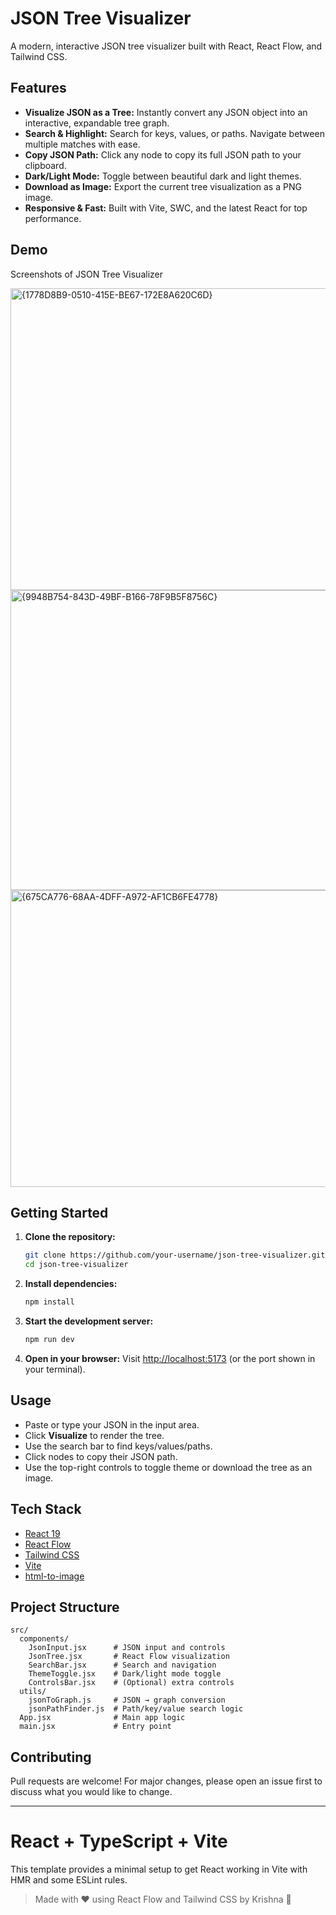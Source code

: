 # JSON Tree Visualizer

A modern, interactive JSON tree visualizer built with React, React Flow, and Tailwind CSS.

## Features

- **Visualize JSON as a Tree:** Instantly convert any JSON object into an interactive, expandable tree graph.
- **Search & Highlight:** Search for keys, values, or paths. Navigate between multiple matches with ease.
- **Copy JSON Path:** Click any node to copy its full JSON path to your clipboard.
- **Dark/Light Mode:** Toggle between beautiful dark and light themes.
- **Download as Image:** Export the current tree visualization as a PNG image.
- **Responsive & Fast:** Built with Vite, SWC, and the latest React for top performance.

## Demo

Screenshots of JSON Tree Visualizer

<img width="955" height="483" alt="{1778D8B9-0510-415E-BE67-172E8A620C6D}" src="https://github.com/user-attachments/assets/2ae62f5a-d413-45bc-a57d-0d9fed48a5ad" />

<img width="957" height="480" alt="{9948B754-843D-49BF-B166-78F9B5F8756C}" src="https://github.com/user-attachments/assets/11863b30-dc52-4192-b0d8-adb8a1aedf11" />

<img width="947" height="475" alt="{675CA776-68AA-4DFF-A972-AF1CB6FE4778}" src="https://github.com/user-attachments/assets/00458130-6408-4c9d-9fd5-38c3f084ccec" />


## Getting Started

1. **Clone the repository:**
   ```sh
   git clone https://github.com/your-username/json-tree-visualizer.git
   cd json-tree-visualizer
   ```
2. **Install dependencies:**
   ```sh
   npm install
   ```
3. **Start the development server:**
   ```sh
   npm run dev
   ```
4. **Open in your browser:**
   Visit [http://localhost:5173](http://localhost:5173) (or the port shown in your terminal).

## Usage

- Paste or type your JSON in the input area.
- Click **Visualize** to render the tree.
- Use the search bar to find keys/values/paths.
- Click nodes to copy their JSON path.
- Use the top-right controls to toggle theme or download the tree as an image.

## Tech Stack

- [React 19](https://react.dev/)
- [React Flow](https://reactflow.dev/)
- [Tailwind CSS](https://tailwindcss.com/)
- [Vite](https://vitejs.dev/)
- [html-to-image](https://github.com/bubkoo/html-to-image)

## Project Structure

```
src/
  components/
    JsonInput.jsx      # JSON input and controls
    JsonTree.jsx       # React Flow visualization
    SearchBar.jsx      # Search and navigation
    ThemeToggle.jsx    # Dark/light mode toggle
    ControlsBar.jsx    # (Optional) extra controls
  utils/
    jsonToGraph.js     # JSON → graph conversion
    jsonPathFinder.js  # Path/key/value search logic
  App.jsx              # Main app logic
  main.jsx             # Entry point
```

## Contributing

Pull requests are welcome! For major changes, please open an issue first to discuss what you would like to change.

---

# React + TypeScript + Vite

This template provides a minimal setup to get React working in Vite with HMR and some ESLint rules.

> Made with ❤️ using React Flow and Tailwind CSS by Krishna 🦚
